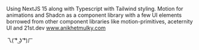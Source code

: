 Using NextJS 15 along with Typescript with Tailwind styling. 
Motion for animations and Shadcn as a component library with a few UI elements borrowed from other component libraries like motion-primitives, aceternity UI and 21st.dev
www.anikhetmulky.com

乁( ͡° ͜ʖ ͡°)ㄏ
